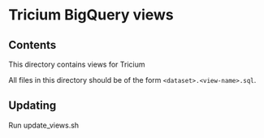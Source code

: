# Tricium BigQuery views

## Contents

This directory contains views for Tricium

All files in this directory should be of the form
`<dataset>.<view-name>.sql`.

## Updating

Run update_views.sh
